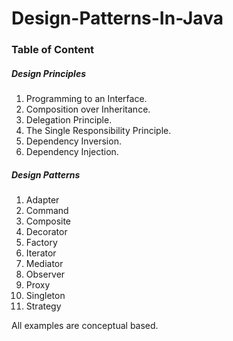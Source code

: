 # Design-Patterns-In-Java

### **Table of Content**

##### **Design Principles**
1. Programming to an Interface.
2. Composition over Inheritance.
3. Delegation Principle.
4. The Single Responsibility Principle.
5. Dependency Inversion.
6. Dependency Injection.

##### **Design Patterns**
1. Adapter
2. Command
3. Composite
4. Decorator
5. Factory
6. Iterator
7. Mediator
8. Observer
9. Proxy
10. Singleton
11. Strategy


All examples are conceptual based.



